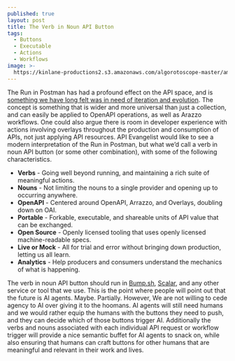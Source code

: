 ```yaml
---
published: true
layout: post
title: The Verb in Noun API Button
tags:
  - Buttons
  - Executable
  - Actions
  - Workflows
image: >-
  https://kinlane-productions2.s3.amazonaws.com/algorotoscope-master/america-under-socialism-electric-tower-sun-behind.jpg
---
```

The Run in Postman has had a profound effect on the API space, and is [something we have long felt was in need of iteration and evolution](https://apievangelist.com/2020/12/05/expanding-the-vocabulary-for-run-in-postman-buttons/). The concept is something that is wider and more universal than just a collection, and can easily be applied to OpenAPI operations, as well as Arazzo workflows. One could also argue there is room in developer experience with actions involving overlays throughout the production and consumption of APIs, not just applying API resources. API Evangelist would like to see a modern interpretation of the Run in Postman, but what we’d call a verb in noun API button (or some other combination), with some of the following characteristics.

- **Verbs** - Going well beyond running, and maintaining a rich suite of meaningful actions.
- **Nouns**  - Not limiting the nouns to a single provider and opening up to occurring anywhere.
- **OpenAPI**  - Centered around OpenAPI, Arrazzo, and Overlays, doubling down on OAI.
- **Portable**  - Forkable, executable, and shareable units of API value that can be exchanged.
- **Open Source**  - Openly licensed tooling that uses openly licensed machine-readable specs.
- **Live or Mock**  - All for trial and error without bringing down production, letting us all learn.
- **Analytics**  - Help producers and consumers understand the mechanics of what is happening.

The verb in noun API button should run in [Bump.sh](https://bit.ly/409FCkd), [Scalar](https://bit.ly/3DMAsCZ), and any other service or tool that we use. This is the point where people will point out that the future is AI agents. Maybe. Partially. However, We are not willing to cede agency to AI over giving it to the hoomans. AI agents will still need humans and we would rather equip the humans with the buttons they need to push, and they can decide which of those buttons trigger AI. Additionally the verbs and nouns associated with each individual API request or workflow trigger will provide a nice semantic buffet for AI agents to snack on, while also ensuring that humans can craft buttons for other humans that are meaningful and relevant in their work and lives.





